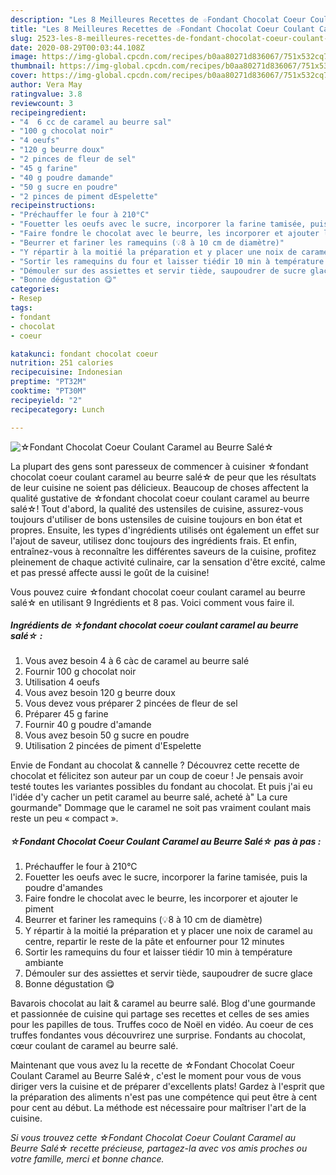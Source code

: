 ```yaml
---
description: "Les 8 Meilleures Recettes de ☆Fondant Chocolat Coeur Coulant Caramel au Beurre Salé☆"
title: "Les 8 Meilleures Recettes de ☆Fondant Chocolat Coeur Coulant Caramel au Beurre Salé☆"
slug: 2523-les-8-meilleures-recettes-de-fondant-chocolat-coeur-coulant-caramel-au-beurre-sale
date: 2020-08-29T00:03:44.108Z
image: https://img-global.cpcdn.com/recipes/b0aa80271d836067/751x532cq70/☆fondant-chocolat-coeur-coulant-caramel-au-beurre-sale☆-photo-principale-de-la-recette.jpg
thumbnail: https://img-global.cpcdn.com/recipes/b0aa80271d836067/751x532cq70/☆fondant-chocolat-coeur-coulant-caramel-au-beurre-sale☆-photo-principale-de-la-recette.jpg
cover: https://img-global.cpcdn.com/recipes/b0aa80271d836067/751x532cq70/☆fondant-chocolat-coeur-coulant-caramel-au-beurre-sale☆-photo-principale-de-la-recette.jpg
author: Vera May
ratingvalue: 3.8
reviewcount: 3
recipeingredient:
- "4  6 cc de caramel au beurre sal"
- "100 g chocolat noir"
- "4 oeufs"
- "120 g beurre doux"
- "2 pinces de fleur de sel"
- "45 g farine"
- "40 g poudre damande"
- "50 g sucre en poudre"
- "2 pinces de piment dEspelette"
recipeinstructions:
- "Préchauffer le four à 210°C"
- "Fouetter les oeufs avec le sucre, incorporer la farine tamisée, puis la poudre d&#39;amandes"
- "Faire fondre le chocolat avec le beurre, les incorporer et ajouter le piment"
- "Beurrer et fariner les ramequins (💡8 à 10 cm de diamètre)"
- "Y répartir à la moitié la préparation et y placer une noix de caramel au centre, repartir le reste de la pâte et enfourner pour 12 minutes"
- "Sortir les ramequins du four et laisser tiédir 10 min à température ambiante"
- "Démouler sur des assiettes et servir tiède, saupoudrer de sucre glace"
- "Bonne dégustation 😋"
categories:
- Resep
tags:
- fondant
- chocolat
- coeur

katakunci: fondant chocolat coeur 
nutrition: 251 calories
recipecuisine: Indonesian
preptime: "PT32M"
cooktime: "PT30M"
recipeyield: "2"
recipecategory: Lunch

---
```



![☆Fondant Chocolat Coeur Coulant Caramel au Beurre Salé☆](https://img-global.cpcdn.com/recipes/b0aa80271d836067/751x532cq70/☆fondant-chocolat-coeur-coulant-caramel-au-beurre-sale☆-photo-principale-de-la-recette.jpg)

La plupart des gens sont paresseux de commencer à cuisiner ☆fondant chocolat coeur coulant caramel au beurre salé☆ de peur que les résultats de leur cuisine ne soient pas délicieux. Beaucoup de choses affectent la qualité gustative de ☆fondant chocolat coeur coulant caramel au beurre salé☆! Tout d'abord, la qualité des ustensiles de cuisine, assurez-vous toujours d'utiliser de bons ustensiles de cuisine toujours en bon état et propres. Ensuite, les types d'ingrédients utilisés ont également un effet sur l'ajout de saveur, utilisez donc toujours des ingrédients frais. Et enfin, entraînez-vous à reconnaître les différentes saveurs de la cuisine, profitez pleinement de chaque activité culinaire, car la sensation d'être excité, calme et pas pressé affecte aussi le goût de la cuisine!

<!--inarticleads1-->

Vous pouvez cuire ☆fondant chocolat coeur coulant caramel au beurre salé☆ en utilisant 9 Ingrédients et 8 pas. Voici comment vous faire il.

##### Ingrédients de ☆fondant chocolat coeur coulant caramel au beurre salé☆ :

1. Vous avez besoin 4 à 6 càc de caramel au beurre salé
1. Fournir 100 g chocolat noir
1. Utilisation 4 oeufs
1. Vous avez besoin 120 g beurre doux
1. Vous devez vous préparer 2 pincées de fleur de sel
1. Préparer 45 g farine
1. Fournir 40 g poudre d&#39;amande
1. Vous avez besoin 50 g sucre en poudre
1. Utilisation 2 pincées de piment d&#39;Espelette


Envie de Fondant au chocolat &amp; cannelle ? Découvrez cette recette de chocolat et félicitez son auteur par un coup de coeur ! Je pensais avoir testé toutes les variantes possibles du fondant au chocolat. Et puis j&#39;ai eu l&#39;idée d&#39;y cacher un petit caramel au beurre salé, acheté à&#34; La cure gourmande&#34; Dommage que le caramel ne soit pas vraiment coulant mais reste un peu « compact ». 

<!--inarticleads2-->

##### ☆Fondant Chocolat Coeur Coulant Caramel au Beurre Salé☆ pas à pas :

1. Préchauffer le four à 210°C
1. Fouetter les oeufs avec le sucre, incorporer la farine tamisée, puis la poudre d&#39;amandes
1. Faire fondre le chocolat avec le beurre, les incorporer et ajouter le piment
1. Beurrer et fariner les ramequins (💡8 à 10 cm de diamètre)
1. Y répartir à la moitié la préparation et y placer une noix de caramel au centre, repartir le reste de la pâte et enfourner pour 12 minutes
1. Sortir les ramequins du four et laisser tiédir 10 min à température ambiante
1. Démouler sur des assiettes et servir tiède, saupoudrer de sucre glace
1. Bonne dégustation 😋


Bavarois chocolat au lait &amp; caramel au beurre salé. Blog d&#39;une gourmande et passionnée de cuisine qui partage ses recettes et celles de ses amies pour les papilles de tous. Truffes coco de Noël en vidéo. Au coeur de ces truffes fondantes vous découvrirez une surprise. Fondants au chocolat, cœur coulant de caramel au beurre salé. 

<!--inarticleads1-->

<p>
Maintenant que vous avez lu la recette de ☆Fondant Chocolat Coeur Coulant Caramel au Beurre Salé☆, c'est le moment pour vous de vous diriger vers la cuisine et de préparer d'excellents plats! Gardez à l'esprit que la préparation des aliments n'est pas une compétence qui peut être à cent pour cent au début. La méthode est nécessaire pour maîtriser l'art de la cuisine.
</p>

<p>
<i>Si vous trouvez cette ☆Fondant Chocolat Coeur Coulant Caramel au Beurre Salé☆ recette précieuse, partagez-la avec vos amis proches ou votre famille, merci et bonne chance.</i>
</p>
